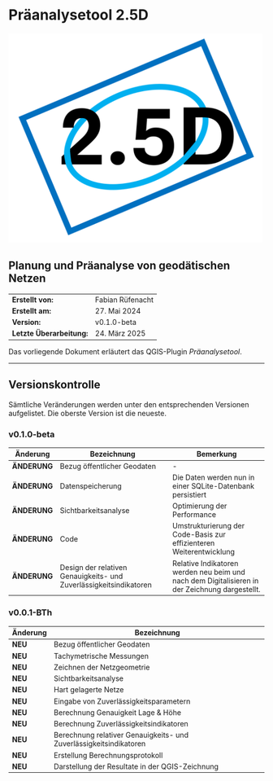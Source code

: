 # Präanalysetool 2.5D

<img src="./imgs/icon.png" width="500" />

## Planung und Präanalyse von geodätischen Netzen

| | |
|---|---|
| **Erstellt von:** | Fabian Rüfenacht |
| **Erstellt am:** | 27. Mai 2024 |
| **Version:** | v0.1.0-beta |
| **Letzte Überarbeitung:** | 24. März 2025 |

Das vorliegende Dokument erläutert das QGIS-Plugin _Präanalysetool_.

---

## Versionskontrolle

Sämtliche Veränderungen werden unter den entsprechenden Versionen aufgelistet. Die oberste Version ist die neueste.

### v0.1.0-beta

| Änderung | Bezeichnung | Bemerkung |
|---|---|---|
| **ÄNDERUNG** | Bezug öffentlicher Geodaten | - |
| **ÄNDERUNG** | Datenspeicherung | Die Daten werden nun in einer SQLite-Datenbank persistiert |
| **ÄNDERUNG** | Sichtbarkeitsanalyse | Optimierung der Performance |
| **ÄNDERUNG** | Code | Umstrukturierung der Code-Basis zur effizienteren Weiterentwicklung |
| **ÄNDERUNG** | Design der relativen Genauigkeits- und Zuverlässigkeitsindikatoren | Relative Indikatoren werden neu beim und nach dem Digitalisieren in der Zeichnung dargestellt. |

### v0.0.1-BTh

| Änderung | Bezeichnung |
|---|---|
| **NEU** | Bezug öffentlicher Geodaten |
| **NEU** | Tachymetrische Messungen |
| **NEU** | Zeichnen der Netzgeometrie |
| **NEU** | Sichtbarkeitsanalyse |
| **NEU** | Hart gelagerte Netze |
| **NEU** | Eingabe von Zuverlässigkeitsparametern |
| **NEU** | Berechnung Genauigkeit Lage & Höhe |
| **NEU** | Berechnung Zuverlässigkeitsindikatoren |
| **NEU** | Berechnung relativer Genauigkeits- und Zuverlässigkeitsindikatoren |
| **NEU** | Erstellung Berechnungsprotokoll |
| **NEU** | Darstellung der Resultate in der QGIS-Zeichnung |

